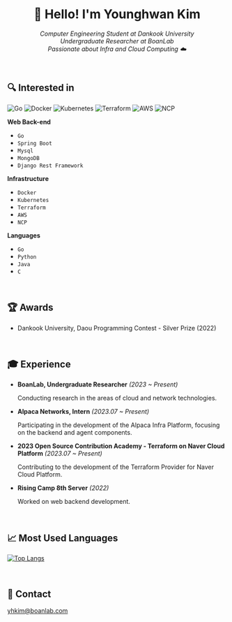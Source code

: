 <h1 align="center">🐳 Hello! I'm Younghwan Kim  </h1>

<p align="center">
  <em>Computer Engineering Student at Dankook University</a> </em><br>
  <em>Undergraduate Researcher at BoanLab</a> </em><br>
  <em>Passionate about Infra and Cloud Computing ☁️</em>
</p>

<br>

## 🔍 Interested in

![Go](https://img.shields.io/badge/-Go-00ADD8?style=flat-square&logo=go&logoColor=white)
![Docker](https://img.shields.io/badge/-Docker-2496ED?style=flat-square&logo=docker&logoColor=white)
![Kubernetes](https://img.shields.io/badge/-Kubernetes-326CE5?style=flat-square&logo=kubernetes&logoColor=white)
![Terraform](https://img.shields.io/badge/-Terraform-623CE4?style=flat-square&logo=terraform&logoColor=white)
![AWS](https://img.shields.io/badge/-Amazon%20AWS-232F3E?style=flat-square&logo=amazon-aws&logoColor=white)
![NCP](https://img.shields.io/badge/-NCP-03C75A?style=flat-square&logo=Naver&logoColor=white)


**Web Back-end**

- `Go`
- `Spring Boot`
- `Mysql`
- `MongoDB`
- `Django Rest Framework`

**Infrastructure**

- `Docker`
- `Kubernetes`
- `Terraform`
- `AWS`
- `NCP`

**Languages**

- `Go`
- `Python`
- `Java`
- `C`

<br>

## 🏆 Awards

- Dankook University, Daou Programming Contest - Silver Prize (2022)

<br>

## 🎓 Experience

- **BoanLab, Undergraduate Researcher** _(2023 ~ Present)_

    Conducting research in the areas of cloud and network technologies.

- **Alpaca Networks, Intern** _(2023.07 ~ Present)_

    Participating in the development of the Alpaca Infra Platform, focusing on the backend and agent components.

- **2023 Open Source Contribution Academy - Terraform on Naver Cloud Platform** _(2023.07 ~ Present)_

    Contributing to the development of the Terraform Provider for Naver Cloud Platform.

- **Rising Camp 8th Server** _(2022)_

    Worked on web backend development.

<br>

## 📈 Most Used Languages

[![Top Langs](https://github-readme-stats.vercel.app/api/top-langs/?username=royroyee&langs_count=10&layout=compact)]()

<br>

## 💬 Contact
yhkim@boanlab.com
